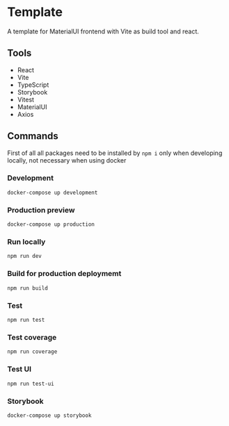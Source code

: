 # Template

A template for MaterialUI frontend with Vite as build tool and react.

## Tools

- React
- Vite
- TypeScript
- Storybook
- Vitest
- MaterialUI
- Axios

## Commands

First of all all packages need to be installed by `npm i` only when developing locally, not necessary when using docker

### Development

`docker-compose up development`

### Production preview

`docker-compose up production`

### Run locally

`npm run dev`

### Build for production deploymemt

`npm run build`

### Test

`npm run test`

### Test coverage

`npm run coverage`

### Test UI

`npm run test-ui`

### Storybook

`docker-compose up storybook`
